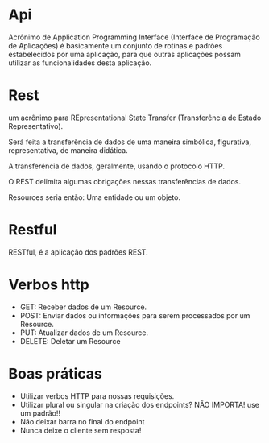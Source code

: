 # Api

Acrônimo de Application Programming Interface (Interface de Programação de Aplicações) é basicamente um conjunto de rotinas e padrões estabelecidos por uma aplicação, para que outras aplicações possam utilizar as funcionalidades desta aplicação.

# Rest

um acrônimo para REpresentational State Transfer (Transferência de Estado Representativo).

Será feita a transferência de dados de uma maneira simbólica, figurativa, representativa, de maneira didática.

A transferência de dados, geralmente, usando o protocolo HTTP.

O REST delimita algumas obrigações nessas transferências de dados.

Resources seria então: Uma entidade ou um objeto.

# Restful

RESTful, é a aplicação dos padrões REST.

# Verbos http

- GET: Receber dados de um Resource.
- POST: Enviar dados ou informações para serem processados por um Resource.
- PUT: Atualizar dados de um Resource.
- DELETE: Deletar um Resource

# Boas práticas

- Utilizar verbos HTTP para nossas requisições.
-  Utilizar plural ou singular na criação dos endpoints? NÃO IMPORTA! use um padrão!!
-  Não deixar barra no final do endpoint
-  Nunca deixe o cliente sem resposta!

